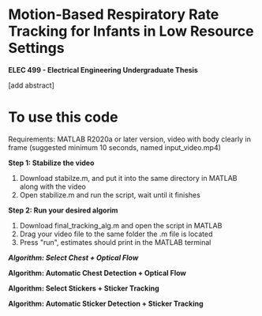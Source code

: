 # Motion-Based Respiratory Rate Tracking for Infants in Low Resource Settings

**ELEC 499 - Electrical Engineering Undergraduate Thesis** 

[add abstract]


# To use this code
Requirements: MATLAB R2020a or later version, video with body clearly in frame (suggested minimum 10 seconds, named input_video.mp4) 

**Step 1: Stabilize the video** 
1. Download stabilze.m, and put it into the same directory in MATLAB along with the video 
3. Open stabilize.m and run the script, wait until it finishes 

**Step 2: Run your desired algorim** 
1. Download final_tracking_alg.m and open the script in MATLAB
2. Drag your video file to the same folder the .m file is located
3. Press "run", estimates should print in the MATLAB terminal 

***Algorithm: Select Chest + Optical Flow***

**Algorithm: Automatic Chest Detection + Optical Flow** 

**Algorithm: Select Stickers + Sticker Tracking** 

**Algorithm: Automatic Sticker Detection + Sticker Tracking** 

